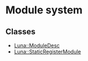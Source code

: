 # Module system
## Classes
* [Luna::ModuleDesc](struct_luna_1_1_module_desc.md)
* [Luna::StaticRegisterModule](struct_luna_1_1_static_register_module.md)
